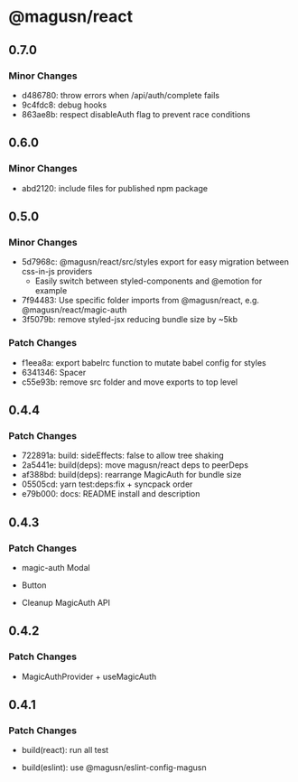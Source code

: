 # @magusn/react

## 0.7.0

### Minor Changes

- d486780: throw errors when /api/auth/complete fails
- 9c4fdc8: debug hooks
- 863ae8b: respect disableAuth flag to prevent race conditions

## 0.6.0

### Minor Changes

- abd2120: include files for published npm package

## 0.5.0

### Minor Changes

- 5d7968c: @magusn/react/src/styles export for easy migration between css-in-js providers
  - Easily switch between styled-components and @emotion for example
- 7f94483: Use specific folder imports from @magusn/react, e.g. @magusn/react/magic-auth
- 3f5079b: remove styled-jsx reducing bundle size by ~5kb

### Patch Changes

- f1eea8a: export babelrc function to mutate babel config for styles
- 6341346: Spacer
- c55e93b: remove src folder and move exports to top level

## 0.4.4

### Patch Changes

- 722891a: build: sideEffects: false to allow tree shaking
- 2a5441e: build(deps): move magusn/react deps to peerDeps
- af388bd: build(deps): rearrange MagicAuth for bundle size
- 05505cd: yarn test:deps:fix + syncpack order
- e79b000: docs: README install and description

## 0.4.3

### Patch Changes

- magic-auth Modal

* Button

- Cleanup MagicAuth API

## 0.4.2

### Patch Changes

- MagicAuthProvider + useMagicAuth

## 0.4.1

### Patch Changes

- build(react): run all test

* build(eslint): use @magusn/eslint-config-magusn

